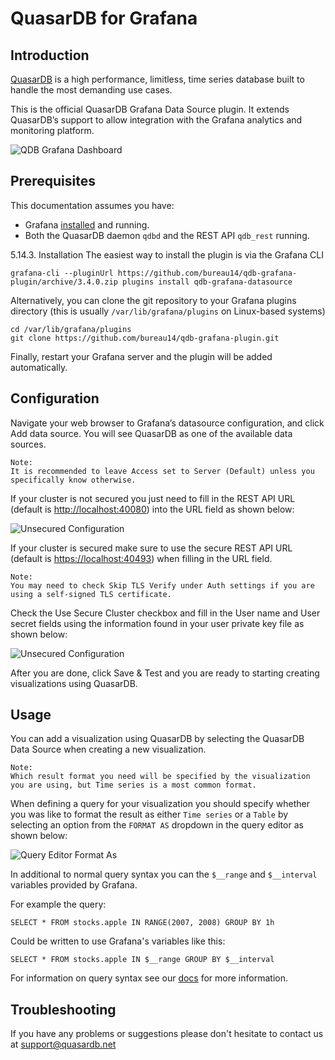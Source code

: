 # QuasarDB for Grafana

## Introduction

[QuasarDB](https://www.quasardb.net/why-quasardb/) is a high performance, limitless, time series database built to handle the most demanding use cases.

This is the official QuasarDB Grafana Data Source plugin. It extends QuasarDB’s support to allow integration with the Grafana analytics and monitoring platform.

![QDB Grafana Dashboard](https://doc.quasardb.net/master/_images/qdb_grafana_dash.png)


## Prerequisites
This documentation assumes you have:

* Grafana [installed](https://grafana.com/docs/) and running.
* Both the QuasarDB daemon `qdbd` and the REST API `qdb_rest` running.

5.14.3. Installation
The easiest way to install the plugin is via the Grafana CLI

```
grafana-cli --pluginUrl https://github.com/bureau14/qdb-grafana-plugin/archive/3.4.0.zip plugins install qdb-grafana-datasource
```

Alternatively, you can clone the git repository to your Grafana plugins directory (this is usually `/var/lib/grafana/plugins` on Linux-based systems)

```
cd /var/lib/grafana/plugins
git clone https://github.com/bureau14/qdb-grafana-plugin.git
```

Finally, restart your Grafana server and the plugin will be added automatically.

## Configuration

Navigate your web browser to Grafana’s datasource configuration, and click Add data source. You will see QuasarDB as one of the available data sources.

```
Note:
It is recommended to leave Access set to Server (Default) unless you specifically know otherwise.
```

If your cluster is not secured you just need to fill in the REST API URL (default is [http://localhost:40080](http://localhost:40080)) into the URL field as shown below:

![Unsecured Configuration](https://doc.quasardb.net/master/_images/qdb_grafana_plugin_configuration_unsecured.png)

If your cluster is secured make sure to use the secure REST API URL (default is [https://localhost:40493](https://localhost:40493)) when filling in the URL field.

```
Note:
You may need to check Skip TLS Verify under Auth settings if you are using a self-signed TLS certificate.
```

Check the Use Secure Cluster checkbox and fill in the User name and User secret fields using the information found in your user private key file as shown below:

![Unsecured Configuration](https://doc.quasardb.net/master/_images/qdb_grafana_plugin_configuration_secured.png)

After you are done, click Save & Test and you are ready to starting creating visualizations using QuasarDB.

## Usage

You can add a visualization using QuasarDB by selecting the QuasarDB Data Source when creating a new visualization.

```
Note:
Which result format you need will be specified by the visualization you are using, but Time series is a most common format.
```

When defining a query for your visualization you should specify whether you was like to format the result as either `Time series` or a `Table` by selecting an option from the `FORMAT AS` dropdown in the query editor as shown below:

![Query Editor Format As](https://doc.quasardb.net/master/_images/qdb_grafana_query.png)

In additional to normal query syntax you can the `$__range` and `$__interval` variables provided by Grafana.

For example the query:

```
SELECT * FROM stocks.apple IN RANGE(2007, 2008) GROUP BY 1h
```

Could be written to use Grafana's variables like this:

```
SELECT * FROM stocks.apple IN $__range GROUP BY $__interval
```

For information on query syntax see our [docs](https://doc.quasardb.net/master/queries/select.html) for more information.


## Troubleshooting

If you have any problems or suggestions please don't hesitate to contact us at [support@quasardb.net](mailto:support@quasardb.net)